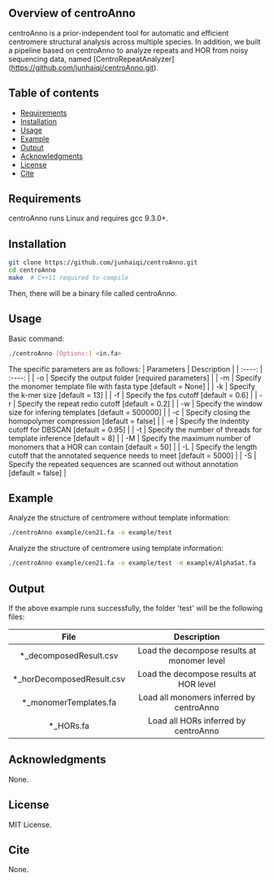 
## Overview of centroAnno
centroAnno is a prior-independent tool for automatic and efficient centromere structural analysis across multiple species. In addition, we built a pipeline based on centroAnno to analyze repeats and HOR from noisy sequencing data, named [CentroRepeatAnalyzer] (https://github.com/junhaiqi/centroAnno.git).
## Table of contents

  * [Requirements](#requirements)
  * [Installation](#installation)
  * [Usage](#usage)
  * [Example](#example)
  * [Output](#output)
  * [Acknowledgments](#acknowledgments)
  * [License](#license)
  * [Cite](#cite)


## Requirements
centroAnno runs Linux and requires gcc 9.3.0+.


## Installation

```bash
git clone https://github.com/junhaiqi/centroAnno.git
cd centroAnno
make  # C++11 required to compile
```
Then, there will be a binary file called centroAnno.

## Usage

Basic command:
```bash
./centroAnno [Options:] <in.fa>
```
The specific parameters are as follows:
   | Parameters   | Description |
   |  :----:  | :----:  |
   | -o  | Specify the output folder [required parameters] |
   | -m  | Specify the monomer template file with fasta type [default = None] |
   | -k  | Specify the k-mer size [default = 13] |
   | -f  | Specify the fps cutoff [default = 0.6] |
   | -r  | Specify the repeat redio cutoff [default = 0.2] |
   | -w  | Specify the window size for infering templates [default = 500000] |
   | -c  | Specify closing the homopolymer compression [default = false] |
   | -e  | Specify the indentity cutoff for DBSCAN [default = 0.95] |
   | -t  | Specify the number of threads for template inference [default = 8] |
   | -M  | Specify the maximum number of monomers that a HOR can contain [default = 50] |
   | -L  | Specify the length cutoff that the annotated sequence needs to meet [default = 5000] |
   | -S  | Specify the repeated sequences are scanned out without annotation [default = false] |

## Example
Analyze the structure of centromere without template information:
```bash
./centroAnno example/cen21.fa -o example/test
```

Analyze the structure of centromere using template information:

```bash
./centroAnno example/cen21.fa -o example/test -m example/AlphaSat.fa
```

## Output
If the above example runs successfully, the folder 'test' will be the following files:

| File   | Description |
   |  :----:  | :----:  |
   | *_decomposedResult.csv  | Load the decompose results at monomer level |
   | *_horDecomposedResult.csv  | Load the decompose results at HOR level |
   | *_monomerTemplates.fa  | Load all monomers inferred by centroAnno |
   | *_HORs.fa  | Load all HORs inferred by centroAnno |

## Acknowledgments
None.

## License 
MIT License.

## Cite
None.
